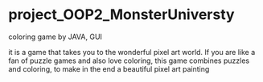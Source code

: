# project_OOP2_MonsterUniversty
 coloring game by JAVA, GUI
 
 it is a game that takes you to the wonderful pixel art world.
If you are like a fan of puzzle games and also love coloring, this game combines puzzles and coloring, to make in the end a beautiful pixel art painting
